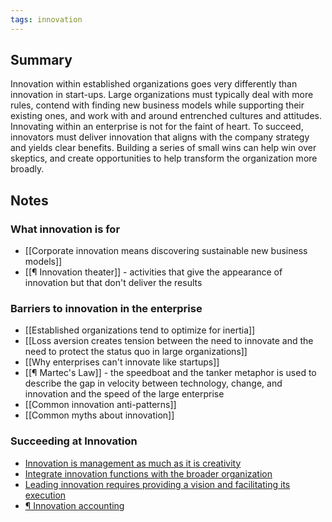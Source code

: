 ```yaml
---
tags: innovation
---
```


## Summary

Innovation within established organizations goes very differently than innovation in start-ups. Large organizations must typically deal with more rules, contend with finding new business models while supporting their existing ones, and work with and around entrenched cultures and attitudes. Innovating within an enterprise is not for the faint of heart. To succeed, innovators must deliver innovation that aligns with the company strategy and yields clear benefits. Building a series of small wins can help win over skeptics, and create opportunities to help transform the organization more broadly.

## Notes

### What innovation is for

-   [[Corporate innovation means discovering sustainable new business models]]
-   [[¶ Innovation theater]] - activities that give the appearance of innovation but that don't deliver the results

### Barriers to innovation in the enterprise

-   [[Established organizations tend to optimize for inertia]]
-   [[Loss aversion creates tension between the need to innovate and the need to protect the status quo in large organizations]]
-   [[Why enterprises can't innovate like startups]]
-   [[¶ Martec's Law]] - the speedboat and the tanker metaphor is used to describe the gap in velocity between technology, change, and innovation and the speed of the large enterprise
-   [[Common innovation anti-patterns]]
-   [[Common myths about innovation]]

### Succeeding at Innovation

-   [Innovation is management as much as it is creativity](https://publish.obsidian.md/mobydiction/notes/Innovation+is+management+as+much+as+it+is+creativity)
-   [Integrate innovation functions with the broader organization](https://publish.obsidian.md/mobydiction/notes/Integrate+innovation+functions+with+the+broader+organization)
-   [Leading innovation requires providing a vision and facilitating its execution](https://publish.obsidian.md/mobydiction/notes/Leading+innovation+requires+providing+a+vision+and+facilitating+its+execution)
-   [¶ Innovation accounting](https://publish.obsidian.md/mobydiction/notes/%C2%B6+Innovation+accounting)